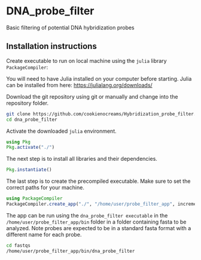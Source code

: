 # DNA_probe_filter
Basic filtering of potential DNA hybridization probes

## Installation instructions

Create executable to run on local machine using the `julia` library `PackageCompiler`:

You will need to have Julia installed on your computer before starting. Julia can be installed from here: https://julialang.org/downloads/

Download the git repository using git or manually and change into the repository folder.
```bash
git clone https://github.com/cookienocreams/Hybridization_probe_filter.git dna_probe_filter
cd dna_probe_filter
```
Activate the downloaded `julia` environment.
```julia
using Pkg
Pkg.activate("./")
```
The next step is to install all libraries and their dependencies.
```julia
Pkg.instantiate()
```

The last step is to create the precompiled executable. Make sure to set the correct paths for your machine.

```julia
using PackageCompiler
PackageCompiler.create_app("./", "/home/user/probe_filter_app", incremental=true, precompile_execution_file="./src/dna_probe_filter.jl", include_lazy_artifacts=true)
```

The app can be run using the `dna_probe_filter executable` in the `/home/user/probe_filter_app/bin` folder in a folder containing fasta to be analyzed. Note probes are expected to be in a standard fasta format with a different name for each probe.

```bash
cd fastqs
/home/user/probe_filter_app/bin/dna_probe_filter
```

